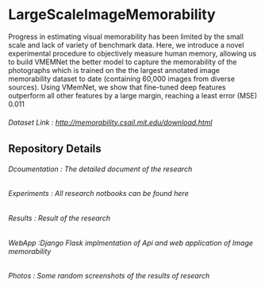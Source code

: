 # LargeScaleImageMemorability
Progress in estimating visual memorability has been limited by the small scale and lack of variety of benchmark data. Here, we introduce a novel experimental procedure to objectively measure human memory, allowing us to build VMEMNet the better model to capture the memorability of the photographs  which is trained on the  the largest annotated image memorability dataset to date (containing 60,000 images from diverse sources). Using VMemNet, we show that fine-tuned deep features outperform all other features by a large margin, reaching a least error (MSE) 0.011

###### Dataset Link  : http://memorability.csail.mit.edu/download.html

## Repository Details
###### Dcoumentation : The detailed document of the research 
###### Experiments  : All research notbooks can be found here
###### Results  : Result of the research
###### WebApp  :Django Flask implmentation of Api and web application of Image memorability
###### Photos : Some random screenshots of the results of research
